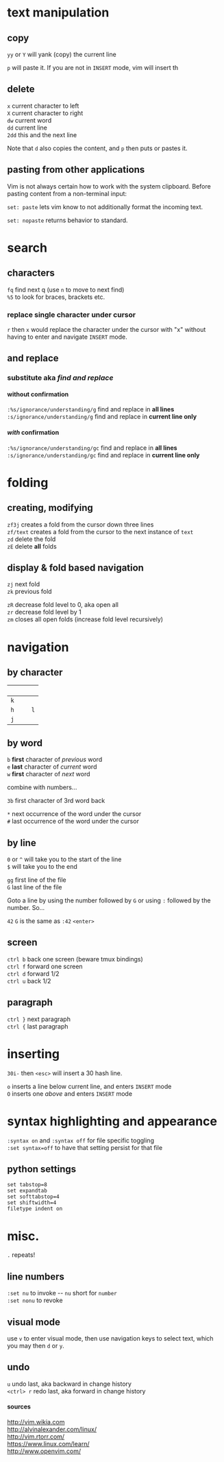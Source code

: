 # text manipulation

## copy  
`yy` or `Y` will yank (copy) the current line  

`p` will paste it. If you are not in `INSERT` mode, vim will insert th

## delete
`x` current character to left  
`X` current character to right  
`dw` current word  
`dd` current line  
`2dd` this and the next line  

Note that `d` also copies the content, and `p` then puts or pastes it.  

## pasting from other applications

Vim is not always certain how to work with the system clipboard. Before pasting content from a non-terminal input:

`set: paste` lets vim know to not additionally format the incoming text.

`set: nopaste` returns behavior to standard.

# search

## characters

`fq` find next q (use `n` to move to next find)  
`%5` to look for braces, brackets etc.  

### replace single character under cursor
`r` then `x` would replace the character under the cursor with "x" without having to enter and navigate `INSERT` mode.

## and replace

### substitute aka _find and replace_  

#### without confirmation  
`:%s/ignorance/understanding/g` find and replace in __all lines__  
`:s/ignorance/understanding/g` find and replace in __current line only__  
#### _with_ confirmation  
`:%s/ignorance/understanding/gc` find and replace in __all lines__  
`:s/ignorance/understanding/gc` find and replace in __current line only__  

# folding

## creating, modifying  
`zf3j` creates a fold from the cursor down three lines  
`zf/text` creates a fold from the cursor to the next instance of `text`  
`zd` delete the fold  
`zE` delete **all** folds  

## display & fold based navigation  

`zj` next fold  
`zk` previous fold  

`zR` decrease fold level to 0, aka open all  
`zr` decrease fold level by 1  
`zm` closes all open folds (increase fold level recursively)  

# navigation

## by character

` `|` `|` `
-----|-----|------
  |`k`|
`h`| | `l`
  |`j`|  

## by word  
`b` **first** character of _previous_ word  
`e` **last** character of _current_ word  
`w` **first** character of _next_ word  

combine with numbers...  

`3b` first character of 3rd word back  

`*` next occurrence of the word under the cursor  
`#` last occurrence of the word under the cursor  


## by line  

`0` or `^` will take you to the start of the line  
`$` will take you to the end  

`gg` first line of the file  
`G` last line of the file  

Goto a line by using the number followed by `G` or using `:` followed by the number. So...

`42` `G` is the same as `:42` `<enter>`  

## screen
`ctrl b` back one screen (beware tmux bindings)  
`ctrl f` forward one screen  
`ctrl d` forward 1/2  
`ctrl u` back 1/2  

## paragraph  
`ctrl }` next paragraph  
`ctrl {` last paragraph  

# inserting  

`30i-` then `<esc>` will insert a 30 hash line.  

`o` inserts a line below current line, and enters `INSERT` mode  
`O` inserts one *above* and enters `INSERT` mode  

# syntax highlighting and appearance  

`:syntax on` and `:syntax off` for file specific toggling  
`:set syntax=off` to have that setting persist for that file  

## python settings

```
set tabstop=8
set expandtab
set softtabstop=4
set shiftwidth=4
filetype indent on
```

# misc.

`.` repeats!  

## line numbers  
`:set nu` to invoke -- `nu` short for `number`   
`:set nonu` to revoke  

## visual mode

use `v` to enter visual mode, then use navigation keys to select text, which you may then `d` or `y`.  

## undo

`u` undo last, aka backward in change history    
`<ctrl> r` redo last, aka forward in change history  

#### sources
http://vim.wikia.com  
http://alvinalexander.com/linux/  
http://vim.rtorr.com/  
https://www.linux.com/learn/  
http://www.openvim.com/  
